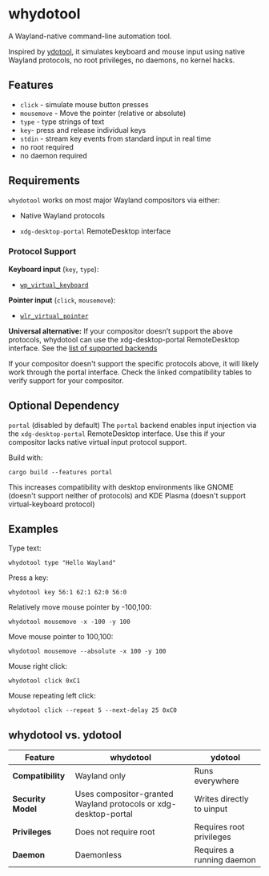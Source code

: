 # whydotool

A Wayland-native command-line automation tool.

Inspired by [ydotool](https://github.com/ReimuNotMoe/ydotool), it simulates keyboard and mouse input using native Wayland protocols, no root privileges, no daemons, no kernel hacks.

## Features

- `click` - simulate mouse button presses
- `mousemove` - Move the pointer (relative or absolute)
- `type` - type strings of text
- `key`- press and release individual keys
- `stdin` - stream key events from standard input in real time
- no root required
- no daemon required

## Requirements

`whydotool` works on most major Wayland compositors via either:

- Native Wayland protocols

- `xdg-desktop-portal` RemoteDesktop interface

### Protocol Support

**Keyboard input** (`key`, `type`):
- [`wp_virtual_keyboard`](https://wayland.app/protocols/virtual-keyboard-unstable-v1#compositor-support)

**Pointer input** (`click`, `mousemove`):
-  [`wlr_virtual_pointer`](https://wayland.app/protocols/wlr-virtual-pointer-unstable-v1#compositor-support)

**Universal alternative:**
If your compositor doesn’t support the above protocols, whydotool can use the xdg-desktop-portal RemoteDesktop interface.
See the [list of supported backends](https://wiki.archlinux.org/title/XDG_Desktop_Portal#List_of_backends_and_interfaces)

If your compositor doesn't support the specific protocols above, it will likely work through the portal interface. Check the linked compatibility tables to verify support for your compositor.

## Optional Dependency

`portal` (disabled by default)
The `portal` backend enables input injection via the `xdg-desktop-portal` RemoteDesktop interface.
Use this if your compositor lacks native virtual input protocol support.

Build with:

```
cargo build --features portal
```

This increases compatibility with desktop environments like GNOME (doesn't support neither of protocols) and KDE Plasma (doesn't support virtual-keyboard protocol)

## Examples

Type text:

```
whydotool type "Hello Wayland"
```

Press a key:

```
whydotool key 56:1 62:1 62:0 56:0
```

Relatively move mouse pointer by -100,100:

```
whydotool mousemove -x -100 -y 100
```

Move mouse pointer to 100,100:

```
whydotool mousemove --absolute -x 100 -y 100
```

Mouse right click:

```
whydotool click 0xC1
```

Mouse repeating left click:

```
whydotool click --repeat 5 --next-delay 25 0xC0
```

## whydotool vs. ydotool

| Feature | whydotool | ydotool |
|---------|-----------|---------|
| **Compatibility** | Wayland only | Runs everywhere |
| **Security Model** | Uses compositor-granted Wayland protocols or xdg-desktop-portal | Writes directly to uinput |
| **Privileges** | Does not require root | Requires root privileges |
| **Daemon** | Daemonless | Requires a running daemon |
